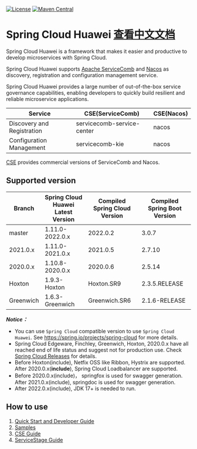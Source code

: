 [![License](https://img.shields.io/badge/license-Apache%202-4EB1BA.svg)](https://www.apache.org/licenses/LICENSE-2.0.html)
[![Maven Central](https://maven-badges.herokuapp.com/maven-central/com.huaweicloud/spring-cloud-huawei/badge.svg)](https://search.maven.org/search?q=g:com.huaweicloud%20AND%20a:spring-cloud-huawei-dependencies) 

# Spring Cloud Huawei [查看中文文档](README_CN.md)

Spring Cloud Huawei is a framework that makes it easier and productive to develop microservices with Spring Cloud. 

Spring Cloud Huawei supports 
[Apache ServiceComb][SERVICECOMB] and [Nacos][NACOS] as discovery, registration and configuration management service. 

Spring Cloud Huawei provides a large number of out-of-the-box service governance capabilities, enabling developers to quickly build resilient and reliable microservice applications.

| Service | CSE(ServiceComb)           | CSE(Nacos)     |
|--|----------------------------|----------------|
| Discovery and Registration | servicecomb-service-center | nacos          |
| Configuration Management | servicecomb-kie            | nacos          |

[CSE][CSE] provides commercial versions of ServiceComb and Nacos.

## Supported version

| Branch    | Spring Cloud Huawei Latest Version | Compiled Spring Cloud Version | Compiled Spring Boot Version |
|-----------|------------------------------------|-------------------------------|------------------------------|
| master    | 1.11.0-2022.0.x                    | 2022.0.2                      | 3.0.7                       | 
| 2021.0.x  | 1.11.0-2021.0.x                    | 2021.0.5                      | 2.7.10                       | 
| 2020.0.x  | 1.10.8-2020.0.x                    | 2020.0.6                      | 2.5.14                       |
| Hoxton    | 1.9.3-Hoxton                       | Hoxton.SR9                    | 2.3.5.RELEASE                |
| Greenwich | 1.6.3-Greenwich                    | Greenwich.SR6                 | 2.1.6-RELEASE                |

***Notice：***
* You can use `Spring Cloud` compatible version to use `Spring Cloud Huawei`. See https://spring.io/projects/spring-cloud for more details.
* Spring Cloud Edgeware, Finchley, Greenwich, Hoxton, 2020.0.x have all reached end of life status and
  suggest not for production use. Check [Spring Cloud Releases][Spring Cloud Releases] for details.
* Before Hoxton(include), Netfix OSS like Ribbon, Hystrix are supported. After 2020.0.x(**include**),
  Spring Cloud Loadbalancer are supported.
* Before 2020.0.x(include)， springfox is used for swagger generation. After 2021.0.x(include),
  springdoc is used for swagger generation. 
* After 2022.0.x(include), JDK 17+ is needed to run.

## How to use

1. [Quick Start and Developer Guide](https://github.com/huaweicloud/spring-cloud-huawei/wiki)
2. [Samples](https://github.com/huaweicloud/spring-cloud-huawei-samples)
3. [CSE Guide][CSE Developer Guide]
4. [ServiceStage Guide][ServiceStage]

[ServiceStage]: https://support.huaweicloud.com/intl/en-us/usermanual-servicestage/servicestage_03_0001.html
[CSE]: https://www.huaweicloud.com/intl/en-us/product/cse.html
[CSE Developer Guide]: https://support.huaweicloud.com/intl/en-us/devg-cse/cse_devg_0002.html
[SERVICECOMB]: https://servicecomb.apache.org/developers/
[NACOS]: https://nacos.io/zh-cn/index.html
[Service Registry]: https://support.huaweicloud.com/intl/en-us/devg-servicestage/ss-devg-0017.html
[Configuration Center]: https://support.huaweicloud.com/intl/en-us/devg-servicestage/ss-devg-0018.html
[Request Marker-based Governance]: https://support.huaweicloud.com/intl/en-us/devg-servicestage/ss-devg-0020.html
[Canary release features]: https://support.huaweicloud.com/devg-servicestage/ss-devg-0023.html
[Profile encryption scheme]: https://support.huaweicloud.com/bestpractice-cse/cse_bestpractice_0007.html
[Spring Cloud Releases]: https://github.com/spring-cloud/spring-cloud-release/wiki/Supported-Versions
